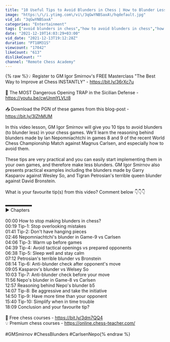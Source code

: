 ```yaml
---
title: "10 Useful Tips to Avoid Blunders in Chess | How to Blunder Less"
image: "https:\/\/i.ytimg.com\/vi\/3qGwYNBSaxA\/hqdefault.jpg"
vid_id: "3qGwYNBSaxA"
categories: "Entertainment"
tags: ["avoid blunders in chess","how to avoid blunders in chess","how to stop making blunders in chess"]
date: "2021-12-19T14:03:29+03:00"
vid_date: "2021-12-13T19:12:28Z"
duration: "PT18M31S"
viewcount: "17042"
likeCount: "613"
dislikeCount: ""
channel: "Remote Chess Academy"
---
```

{% raw %}💡 Register to GM Igor Smirnov's FREE Masterclass &quot;The Best Way to Improve at Chess INSTANTLY&quot; - <a rel="nofollow" target="blank" href="https://bit.ly/36rXc7u">https://bit.ly/36rXc7u</a><br /><br />🔹 The MOST Dangerous Opening TRAP in the Sicilian Defense - <a rel="nofollow" target="blank" href="https://youtu.be/cwUnmYLVLt8">https://youtu.be/cwUnmYLVLt8</a><br /><br />📥 Download the PGN of these games from this blog-post - <a rel="nofollow" target="blank" href="https://bit.ly/3lZhMUM">https://bit.ly/3lZhMUM</a><br /><br />In this video lesson, GM Igor Smirnov will give you 10 tips to avoid blunders (to blunder less) in your chess games. We'll learn the reasoning behind blunders made by Ian Nepomniachtchi in games 8 and 9 of the recent World Chess Championship Match against Magnus Carlsen, and especially how to avoid them.<br /><br />These tips are very practical and you can easily start implementing them in your own games, and therefore make less blunders. GM Igor Smirnov also presents practical examples including the blunders made by Garry Kasparov against Wesley So, and Tigran Petrosian's terrible queen blunder against David Bronstein.<br /><br />What is your favourite tip(s) from this video? Comment below 👇👇👇<br /><br />▬▬▬▬▬▬<br />► Chapters<br /><br />00:00 How to stop making blunders in chess?<br />00:19 Tip-1: Stop overlooking mistakes<br />01:41 Tip-2: Don't have hanging pieces<br />02:46 Nepomniachtchi's blunder in Game-9 vs Carlsen<br />04:06 Tip-3: Warm up before games<br />04:39 Tip-4: Avoid tactical openings vs prepared opponents<br />06:38 Tip-5: Sleep well and stay calm<br />07:12 Petrosian's terrible blunder vs Bronstein<br />08:14 Tip-6: Anti-blunder check after opponent's move<br />09:05 Kasparov's blunder vs Welsey So<br />10:03 Tip-7: Anti-blunder check before your move<br />11:56 Nepo's blunder in Game-8 vs Carlsen<br />12:57 Reasoning behind Nepo's blunder b5<br />14:07 Tip-8: Be aggressive and take the initiative<br />14:50 Tip-9: Have more time than your opponent<br />15:40 Tip-10: Simplify when in time trouble<br />18:09 Conclusion and your favourite tip?<br /><br />📗 Free chess courses - <a rel="nofollow" target="blank" href="https://bit.ly/3dm7QQ4">https://bit.ly/3dm7QQ4</a> <br />💡 Premium chess courses - <a rel="nofollow" target="blank" href="https://online.chess-teacher.com/">https://online.chess-teacher.com/</a> <br /><br />#GMSmirnov #ChessBlunders #CarlsenNepo{% endraw %}
